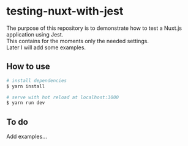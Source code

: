 # testing-nuxt-with-jest

The purpose of this repository is to demonstrate how to test a Nuxt.js application using Jest.<br/>
This contains for the moments only the needed settings.<br/>
Later I will add some examples.

## How to use

``` bash
# install dependencies
$ yarn install

# serve with hot reload at localhost:3000
$ yarn run dev

```

## To do
Add examples...

